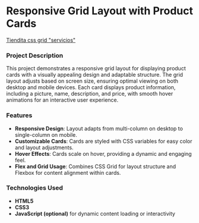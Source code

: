 

# Responsive Grid Layout with Product Cards
[Tiendita css grid "servicios"](https://pyro-nicolini.github.io/shop_css_m2.2/)

### Project Description

This project demonstrates a responsive grid layout for displaying product cards with a visually appealing design and adaptable structure. The grid layout adjusts based on screen size, ensuring optimal viewing on both desktop and mobile devices. Each card displays product information, including a picture, name, description, and price, with smooth hover animations for an interactive user experience.

### Features

- **Responsive Design**: Layout adapts from multi-column on desktop to single-column on mobile.
- **Customizable Cards**: Cards are styled with CSS variables for easy color and layout adjustments.
- **Hover Effects**: Cards scale on hover, providing a dynamic and engaging feel.
- **Flex and Grid Usage**: Combines CSS Grid for layout structure and Flexbox for content alignment within cards.

### Technologies Used

- **HTML5**
- **CSS3**
- **JavaScript (optional)** for dynamic content loading or interactivity


